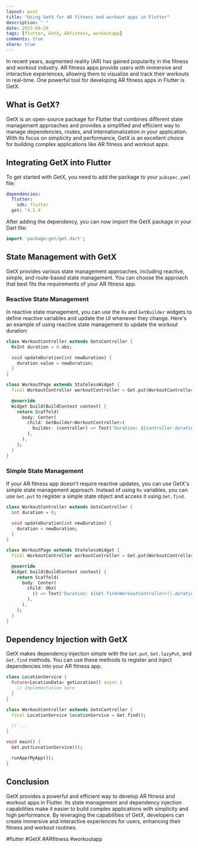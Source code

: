 ```yaml
---
layout: post
title: "Using GetX for AR fitness and workout apps in Flutter"
description: " "
date: 2023-09-29
tags: [flutter, GetX, ARfitness, workoutapp]
comments: true
share: true
---
```


In recent years, augmented reality (AR) has gained popularity in the fitness and workout industry. AR fitness apps provide users with immersive and interactive experiences, allowing them to visualize and track their workouts in real-time. One powerful tool for developing AR fitness apps in Flutter is GetX.

## What is GetX?

GetX is an open-source package for Flutter that combines different state management approaches and provides a simplified and efficient way to manage dependencies, routes, and internationalization in your application. With its focus on simplicity and performance, GetX is an excellent choice for building complex applications like AR fitness and workout apps.

## Integrating GetX into Flutter

To get started with GetX, you need to add the package to your `pubspec.yaml` file:

```yaml
dependencies:
  flutter:
    sdk: flutter
  get: ^4.1.4
```

After adding the dependency, you can now import the GetX package in your Dart file:

```dart
import 'package:get/get.dart';
```

## State Management with GetX

GetX provides various state management approaches, including reactive, simple, and route-based state management. You can choose the approach that best fits the requirements of your AR fitness app.

### Reactive State Management

In reactive state management, you can use the `Rx` and `GetBuilder` widgets to define reactive variables and update the UI whenever they change. Here's an example of using reactive state management to update the workout duration:

```dart
class WorkoutController extends GetxController {
  RxInt duration = 0.obs;

  void updateDuration(int newDuration) {
    duration.value = newDuration;
  }
}

class WorkoutPage extends StatelessWidget {
  final WorkoutController workoutController = Get.put(WorkoutController());

  @override
  Widget build(BuildContext context) {
    return Scaffold(
      body: Center(
        child: GetBuilder<WorkoutController>(
          builder: (controller) => Text('Duration: ${controller.duration.value}'),
        ),
      ),
    );
  }
}
```

### Simple State Management

If your AR fitness app doesn't require reactive updates, you can use GetX's simple state management approach. Instead of using `Rx` variables, you can use `Get.put` to register a simple state object and access it using `Get.find`.

```dart
class WorkoutController extends GetxController {
  int duration = 0;

  void updateDuration(int newDuration) {
    duration = newDuration;
  }
}

class WorkoutPage extends StatelessWidget {
  final WorkoutController workoutController = Get.put(WorkoutController());

  @override
  Widget build(BuildContext context) {
    return Scaffold(
      body: Center(
        child: Obx(
          () => Text('Duration: ${Get.find<WorkoutController>().duration}'),
        ),
      ),
    );
  }
}
```

## Dependency Injection with GetX

GetX makes dependency injection simple with the `Get.put`, `Get.lazyPut`, and `Get.find` methods. You can use these methods to register and inject dependencies into your AR fitness app.

```dart
class LocationService {
  Future<LocationData> getLocation() async {
    // Implementation here
  }
}

class WorkoutController extends GetxController {
  final LocationService locationService = Get.find();

  // ...
}

void main() {
  Get.put(LocationService());

  runApp(MyApp());
}
```

## Conclusion

GetX provides a powerful and efficient way to develop AR fitness and workout apps in Flutter. Its state management and dependency injection capabilities make it easier to build complex applications with simplicity and high performance. By leveraging the capabilities of GetX, developers can create immersive and interactive experiences for users, enhancing their fitness and workout routines.

#flutter #GetX #ARfitness #workoutapp